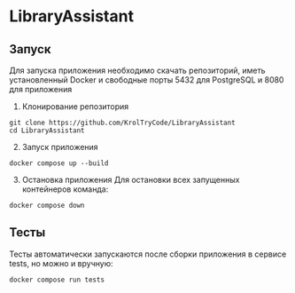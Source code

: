 # LibraryAssistant
## Запуск
Для запуска приложения необходимо скачать репозиторий, иметь установленный Docker и свободные порты 5432 для PostgreSQL и 8080 для приложения
1. Клонирование репозитория
```
git clone https://github.com/KrolTryCode/LibraryAssistant
cd LibraryAssistant
```
2. Запуск приложения
```
docker compose up --build
```
3. Остановка приложения
Для остановки всех запущенных контейнеров команда:
```
docker compose down
```

## Тесты
Тесты автоматически запускаются после сборки приложения в сервисе tests, но можно и вручную:
```
docker compose run tests
```
